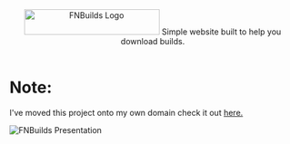 <div align=center>
  
<img src="https://cdn.discordapp.com/attachments/751304558453719176/936168734924603412/logo_white.png" alt="FNBuilds Logo" width="238" height="45">
Simple website built to help you download builds. 
  
</div>
<br>

# Note:
I've moved this project onto my own domain check it out [here.](http://crunnie.xyz/builds/ "Crunnie's FNBuilds")

<img src="https://cdn.discordapp.com/attachments/751304558453719176/936168507975008266/unknown.png" alt="FNBuilds Presentation">


